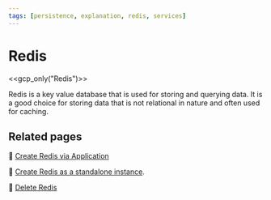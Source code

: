 ```yaml
---
tags: [persistence, explanation, redis, services]
---
```

# Redis

<<gcp_only("Redis")>>


Redis is a key value database that is used for storing and querying data. It is
a good choice for storing data that is not relational in nature and often used
for caching.

## Related pages

:dart: [Create Redis via Application](how-to/create-application.md)

:dart: [Create Redis as a standalone instance](how-to/create-explicit.md).

:dart: [Delete Redis](how-to/delete.md)
